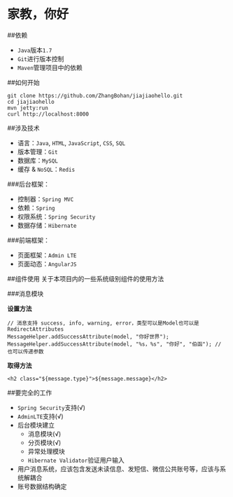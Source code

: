 # 家教，你好
 
##依赖
  
* `Java`版本`1.7`
* `Git`进行版本控制
* `Maven`管理项目中的依赖

##如何开始
    
    git clone https://github.com/ZhangBohan/jiajiaohello.git
    cd jiajiaohello
    mvn jetty:run
    curl http://localhost:8000

##涉及技术

 * 语言：`Java`, `HTML`, `JavaScript`, `CSS`, `SQL`
 * 版本管理：`Git`
 * 数据库：`MySQL`
 * 缓存 & `NoSQL`：`Redis`


###后台框架：

   * 控制器：`Spring MVC`
   * 依赖：`Spring`
   * 权限系统：`Spring Security`
   * 数据存储：`Hibernate`

###前端框架：
   * 页面框架：`Admin LTE`
   * 页面动态：`AngularJS`
   
##组件使用
关于本项目内的一些系统级别组件的使用方法

###消息模块

**设置方法**

    // 消息支持 success, info, warning, error，类型可以是Model也可以是RedirectAttributes
    MessageHelper.addSuccessAttribute(model, "你好世界");
    MessageHelper.addSuccessAttribute(model, "%s，%s", "你好", "伯函"); // 也可以传递参数
    
**取得方法**

    <h2 class="${message.type}">${message.message}</h2>
   
##要完全的工作

* `Spring Security`支持(√)
* `AdminLTE`支持(√)
* 后台模块建立
    * 消息模块(√)
    * 分页模块(√)
    * 异常处理模块
    * `Hibernate Validator`验证用户输入
* 用户消息系统，应该包含发送未读信息、发短信、微信公共账号等，应该与系统解耦合
* 账号数据结构确定

